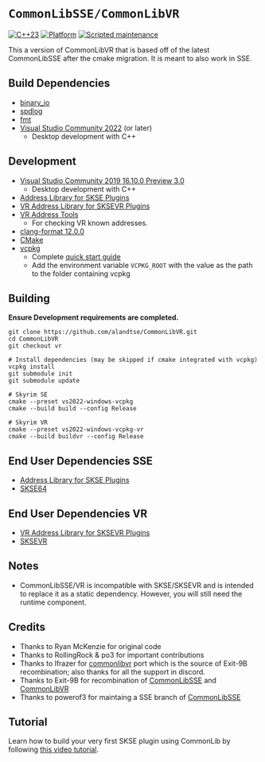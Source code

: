 # `CommonLibSSE/CommonLibVR`

[![C++23](https://img.shields.io/static/v1?label=standard&message=C%2B%2B20&color=blue&logo=c%2B%2B&&logoColor=white&style=flat)](https://en.cppreference.com/w/cpp/compiler_support)
[![Platform](https://img.shields.io/static/v1?label=platform&message=windows&color=dimgray&style=flat)](#)
[![Scripted maintenance](https://github.com/alandtse/CommonLibVR/actions/workflows/maintenance.yml/badge.svg?branch=vr)](https://github.com/alandtse/CommonLibVR/actions/workflows/maintenance.yml)

This a version of CommonLibVR that is based off of the latest CommonLibSSE after the cmake migration. It is meant to also work in SSE.

## Build Dependencies

- [binary_io](https://github.com/Ryan-rsm-McKenzie/binary_io)
- [spdlog](https://github.com/gabime/spdlog)
- [fmt](https://github.com/fmtlib/fmt)
- [Visual Studio Community 2022](https://visualstudio.microsoft.com/vs/preview/) (or later)
  - Desktop development with C++

## Development

- [Visual Studio Community 2019 16.10.0 Preview 3.0](https://visualstudio.microsoft.com/vs/preview/)
  - Desktop development with C++
- [Address Library for SKSE Plugins](https://www.nexusmods.com/skyrimspecialedition/mods/32444)
- [VR Address Library for SKSEVR Plugins](https://www.nexusmods.com/skyrimspecialedition/mods/58101)
- [VR Address Tools](https://github.com/alandtse/vr_address_tools)
  - For checking VR known addresses.
- [clang-format 12.0.0](https://github.com/llvm/llvm-project/releases)
- [CMake](https://cmake.org/)
- [vcpkg](https://github.com/microsoft/vcpkg)
  - Complete [quick start guide](https://github.com/microsoft/vcpkg#quick-start-windows)
  - Add the environment variable `VCPKG_ROOT` with the value as the path to the folder containing vcpkg

## Building

**Ensure Development requirements are completed.**

```
git clone https://github.com/alandtse/CommonLibVR.git
cd CommonLibVR
git checkout vr

# Install dependencies (may be skipped if cmake integrated with vcpkg)
vcpkg install
git submodule init
git submodule update

# Skyrim SE
cmake --preset vs2022-windows-vcpkg
cmake --build build --config Release

# Skyrim VR
cmake --preset vs2022-windows-vcpkg-vr
cmake --build buildvr --config Release
```

## End User Dependencies SSE

- [Address Library for SKSE Plugins](https://www.nexusmods.com/skyrimspecialedition/mods/32444)
- [SKSE64](https://skse.silverlock.org/)

## End User Dependencies VR

- [VR Address Library for SKSEVR Plugins](https://www.nexusmods.com/skyrimspecialedition/mods/58101)
- [SKSEVR](https://skse.silverlock.org/)

## Notes

- CommonLibSSE/VR is incompatible with SKSE/SKSEVR and is intended to replace it as a static dependency. However, you will still need the runtime component.

## Credits

- Thanks to Ryan McKenzie for original code
- Thanks to RollingRock & po3 for important contributions
- Thanks to lfrazer for [commonlibvr](https://github.com/lfrazer/CommonLibVR) port which is the source of Exit-9B recombination; also thanks for all the support in discord.
- Thanks to Exit-9B for recombination of [CommonLibSSE](https://github.com/Ryan-rsm-McKenzie/CommonLibSSE) and [CommonLibVR](https://github.com/lfrazer/CommonLibVR)
- Thanks to powerof3 for maintaing a SSE branch of [CommonLibSSE](https://github.com/powerof3/CommonLibSSE/tree/dev)

## Tutorial

Learn how to build your very first SKSE plugin using CommonLib by following [this video tutorial](https://www.youtube.com/watch?v=FLRhsrQ8mqw).
